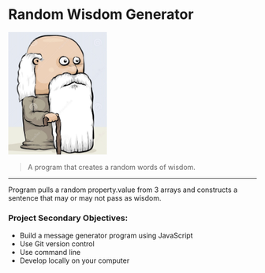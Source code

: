 # Random Wisdom Generator
<img src="oldman.jpg" alt="drawing" width="200"/>

>A program that creates a random words of wisdom.
---
Program pulls a random property.value from 3 arrays and constructs a sentence that may or may not pass as wisdom.

### Project Secondary Objectives:
* Build a message generator program using JavaScript
* Use Git version control
* Use command line
* Develop locally on your computer
